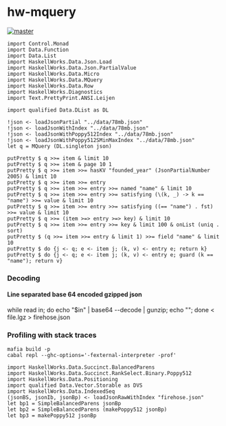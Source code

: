 # hw-mquery
[![master](https://circleci.com/gh/haskell-works/hw-mquery/tree/master.svg?style=svg)](https://circleci.com/gh/haskell-works/hw-mquery/tree/master)

```
import Control.Monad
import Data.Function
import Data.List
import HaskellWorks.Data.Json.Load
import HaskellWorks.Data.Json.PartialValue
import HaskellWorks.Data.Micro
import HaskellWorks.Data.MQuery
import HaskellWorks.Data.Row
import HaskellWorks.Diagnostics
import Text.PrettyPrint.ANSI.Leijen

import qualified Data.DList as DL
```

```
!json <- loadJsonPartial "../data/78mb.json"
!json <- loadJsonWithIndex "../data/78mb.json"
!json <- loadJsonWithPoppy512Index "../data/78mb.json"
!json <- loadJsonWithPoppy512SMinMaxIndex "../data/78mb.json"
let q = MQuery (DL.singleton json)
```

```
putPretty $ q >>= item & limit 10
putPretty $ q >>= item & page 10 1
putPretty $ q >>= item >>= hasKV "founded_year" (JsonPartialNumber 2005) & limit 10
putPretty $ q >>= item >>= entry
putPretty $ q >>= item >>= entry >>= named "name" & limit 10
putPretty $ q >>= item >>= entry >>= satisfying (\(k, _) -> k == "name") >>= value & limit 10
putPretty $ q >>= item >>= entry >>= satisfying ((== "name") . fst) >>= value & limit 10
putPretty $ q >>= (item >=> entry >=> key) & limit 10
putPretty $ q >>= item >>= entry >>= key & limit 100 & onList (uniq . sort)
putPretty $ (q >>= item >>= entry & limit 1) >>= field "name" & limit 10
putPretty $ do {j <- q; e <- item j; (k, v) <- entry e; return k}
putPretty $ do {j <- q; e <- item j; (k, v) <- entry e; guard (k == "name"); return v}
```

### Decoding
#### Line separated base 64 encoded gzipped json
while read in; do echo "$in" | base64 --decode | gunzip; echo ""; done < file.lgz > firehose.json

### Profiling with stack traces
```
mafia build -p
cabal repl --ghc-options='-fexternal-interpreter -prof'
```

```
import HaskellWorks.Data.Succinct.BalancedParens
import HaskellWorks.Data.Succinct.RankSelect.Binary.Poppy512
import HaskellWorks.Data.Positioning
import qualified Data.Vector.Storable as DVS
import HaskellWorks.Data.IndexedSeq
(jsonBS, jsonIb, jsonBp) <- loadJsonRawWithIndex "firehose.json"
let bp1 = SimpleBalancedParens jsonBp
let bp2 = SimpleBalancedParens (makePoppy512 jsonBp)
let bp3 = makePoppy512 jsonBp
```
